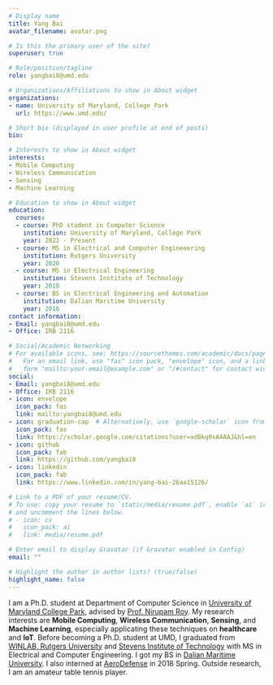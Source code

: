 ```yaml
---
# Display name
title: Yang Bai
avatar_filename: avatar.png

# Is this the primary user of the site?
superuser: true

# Role/position/tagline
role: yangbai8@umd.edu

# Organizations/Affiliations to show in About widget
organizations:
- name: University of Maryland, College Park
  url: https://www.umd.edu/

# Short bio (displayed in user profile at end of posts)
bio: 

# Interests to show in About widget
interests:
- Mobile Computing
- Wireless Communication
- Sensing
- Machine Learning

# Education to show in About widget
education:
  courses:
  - course: PhD student in Computer Science
    institution: University of Maryland, College Park
    year: 2021 - Present
  - course: MS in Electrical and Computer Engineeering
    institution: Rutgers University
    year: 2020
  - course: MS in Electrical Engineering
    institution: Stevens Institute of Technology
    year: 2018
  - course: BS in Electrical Engineering and Automation
    institution: Dalian Maritime University
    year: 2016
contact information:
- Email: yangbai8@umd.edu
- Office: IRB 2116

# Social/Academic Networking
# For available icons, see: https://sourcethemes.com/academic/docs/page-builder/#icons
#   For an email link, use "fas" icon pack, "envelope" icon, and a link in the
#   form "mailto:your-email@example.com" or "/#contact" for contact widget.
social:
- Email: yangbai8@umd.edu
- Office: IRB 2116
- icon: envelope
  icon_pack: fas
  link: mailto:yangbai8@umd.edu
- icon: graduation-cap  # Alternatively, use `google-scholar` icon from `ai` icon pack
  icon_pack: fas
  link: https://scholar.google.com/citations?user=xd0kq0sAAAAJ&hl=en
- icon: github
  icon_pack: fab
  link: https://github.com/yangbai8
- icon: linkedin
  icon_pack: fab
  link: https://www.linkedin.com/in/yang-bai-26aa15126/

# Link to a PDF of your resume/CV.
# To use: copy your resume to `static/media/resume.pdf`, enable `ai` icons in `params.toml`, 
# and uncomment the lines below.
# - icon: cv
#   icon_pack: ai
#   link: media/resume.pdf

# Enter email to display Gravatar (if Gravatar enabled in Config)
email: ""

# Highlight the author in author lists? (true/false)
highlight_name: false
---
```

I am a Ph.D. student at Department of Computer Science in <a href="https://www.cs.umd.edu/">University of Maryland College Park</a>, advised by <a href="https://www.cs.umd.edu/~nirupam/">Prof. Nirupam Roy</a>. My research interests are  <b>Mobile Computing</b>, <b>Wireless Communication</b>, <b>Sensing</b>, and <b>Machine Learning</b>, especially applicating these techniques on <b>healthcare</b> and <b>IoT</b>. Before becoming a Ph.D. student at UMD, I graduated from <a href="http://www.winlab.rutgers.edu/">WINLAB, Rutgers University</a> and <a href="https://www.stevens.edu/schaefer-school-engineering-science/departments/electrical-computer-engineering">Stevens Institute of Technology</a> with MS in Electrical and Computer Engineering. I got my BS in <a href="https://www.dlmu.edu.cn/">Dalian Maritime University</a>. I also interned at <a href="https://www.aerodefense.tech/">AeroDefense</a> in 2018 Spring. Outside research, I am an amateur table tennis player.
